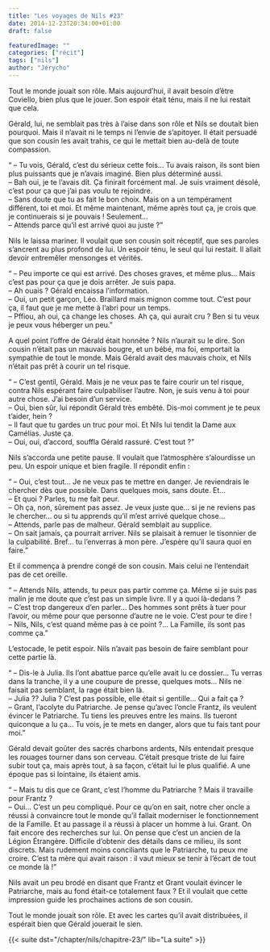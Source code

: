 ```yaml
---
title: "Les voyages de Nils #23"
date: 2014-12-23T20:34:00+01:00
draft: false

featuredImage: ""
categories: ["récit"]
tags: ["nils"]
author: "Jérycho"
---
```

Tout le monde jouait son rôle. Mais aujourd’hui, il avait besoin d’être Coviello, bien plus que le jouer. Son espoir était ténu, mais il ne lui restait que cela.

Gérald, lui, ne semblait pas très à l’aise dans son rôle et Nils se doutait bien pourquoi. Mais il n’avait ni le temps ni l’envie de s’apitoyer. Il était persuadé que son cousin les avait trahis, ce qui le mettait bien au-delà de toute compassion.

“ – Tu vois, Gérald, c’est du sérieux cette fois… Tu avais raison, ils sont bien plus puissants que je n’avais imaginé. Bien plus déterminé aussi.  
– Bah oui, je te l’avais dit. Ça finirait forcément mal. Je suis vraiment désolé, c’est pour ça que j’ai pas voulu te rejoindre.  
– Sans doute que tu as fait le bon choix. Mais on a un tempérament différent, toi et moi. Et même maintenant, même après tout ça, je crois que je continuerais si je pouvais ! Seulement…  
– Attends parce qu’il est arrivé quoi au juste ?”

Nils le laissa mariner. Il voulait que son cousin soit réceptif, que ses paroles s’ancrent au plus profond de lui. Un espoir ténu, le seul qui lui restait. Il allait devoir entremêler mensonges et vérités.

“ – Peu importe ce qui est arrivé. Des choses graves, et même plus… Mais c’est pas pour ça que je dois arrêter. Je suis papa.  
– Ah ouais ? Gérald encaissa l’information.  
– Oui, un petit garçon, Léo. Braillard mais mignon comme tout. C’est pour ça, il faut que je me mette à l’abri pour un temps.  
– Pffiou, ah oui, ça change les choses. Ah ça, qui aurait cru ? Ben si tu veux je peux vous héberger un peu.”

A quel point l’offre de Gérald était honnête ? Nils n’aurait su le dire. Son cousin n’était pas un mauvais bougre, et un bébé, ma foi, emportait la sympathie de tout le monde. Mais Gérald avait des mauvais choix, et Nils n’était pas prêt à courir un tel risque.

“ – C’est gentil, Gérald. Mais je ne veux pas te faire courir un tel risque, contra Nils espérant faire culpabiliser l’autre. Non, je suis venu à toi pour autre chose. J’ai besoin d’un service.  
– Oui, bien sûr, lui répondit Gérald très embêté. Dis-moi comment je te peux t’aider, hein ?  
– Il faut que tu gardes un truc pour moi. Et Nils lui tendit la Dame aux Camélias. Juste ça.  
– Oui, oui, d’accord, souffla Gérald rassuré. C’est tout ?”

Nils s’accorda une petite pause. Il voulait que l’atmosphère s’alourdisse un peu. Un espoir unique et bien fragile. Il répondit enfin :

“ – Oui, c’est tout… Je ne veux pas te mettre en danger. Je reviendrais le chercher dès que possible. Dans quelques mois, sans doute. Et…  
– Et quoi ? Parles, tu me fait peur.  
– Oh ça, non, sûrement pas assez. Je veux juste que… si je ne reviens pas le chercher… ou si tu apprends qu’il m’est arrivé quelque chose…  
– Attends, parle pas de malheur. Gérald semblait au supplice.  
– On sait jamais, ça pourrait arriver. Nils se plaisait à remuer le tisonnier de la culpabilité. Bref… tu l’enverras à mon père. J’espère qu’il saura quoi en faire.”

Et il commença à prendre congé de son cousin. Mais celui ne l’entendait pas de cet oreille.

“ – Attends Nils, attends, tu peux pas partir comme ça. Même si je suis pas malin je me doute que c’est pas un simple livre. Il y a quoi là-dedans ?  
– C’est trop dangereux d’en parler… Des hommes sont prêts à tuer pour l’avoir, ou même pour que personne d’autre ne le voie. C’est pour te dire !  
– Nils, Nils, c’est quand même pas à ce point ?… La Famille, ils sont pas comme ça.”

L’estocade, le petit espoir. Nils n’avait pas besoin de faire semblant pour cette partie là.

“ – Dis-le à Julia. Ils l’ont abattue parce qu’elle avait lu ce dossier… Tu verras dans la tranche, il y a une coupure de presse, quelques mots… Nils ne faisait pas semblant, la rage était bien là.  
– Julia ?? Julia ? C’est pas possible, elle était si gentille… Qui a fait ça ?  
– Grant, l’acolyte du Patriarche. Je pense qu’avec l’oncle Frantz, ils veulent évincer le Patriarche. Tu tiens les preuves entre les mains. Ils tueront quiconque a lu ça… Tu vois, je te mets en danger, alors que tu fais tant pour moi.”

Gérald devait goûter des sacrés charbons ardents, Nils entendait presque les rouages tourner dans son cerveau. C’était presque triste de lui faire subir tout ça, mais après tout, à sa façon, c’était lui le plus qualifié. A une époque pas si lointaine, ils étaient amis.

“ – Mais tu dis que ce Grant, c’est l’homme du Patriarche ? Mais il travaille pour Frantz ?  
– Oui… C’est un peu compliqué. Pour ce qu’on en sait, notre cher oncle a réussi à convaincre tout le monde qu’il fallait moderniser le fonctionnement de la Famille. Et au passage il a réussi à placer un homme à lui. Grant. On fait encore des recherches sur lui. On pense que c’est un ancien de la Légion Étrangère. Difficile d’obtenir des détails dans ce milieu, ils sont discrets. Mais rudement moins conciliants que le Patriarche, tu peux me croire. C’est ta mère qui avait raison : il vaut mieux se tenir à l’écart de tout ce monde là !”

Nils avait un peu brodé en disant que Frantz et Grant voulait évincer le Patriarche, mais au fond était-ce totalement faux ? Et il voulait que cette impression guide les prochaines actions de son cousin.

Tout le monde jouait son rôle. Et avec les cartes qu’il avait distribuées, il espérait bien que Gérald jouerait le sien.

{{< suite dst="/chapter/nils/chapitre-23/" lib="La suite" >}}
